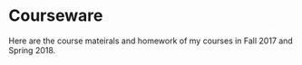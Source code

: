 # Courseware

Here are the course mateirals and homework of my courses in Fall 2017 and Spring 2018.
